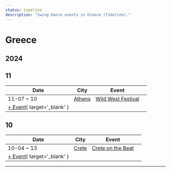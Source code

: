 ```yaml
---
status: timeline
description: "Swing Dance events in Greece (Timeline)."
---
```


# Greece

## 2024

## 11

| Date | City | Event | |
| --- | --- | --- | --- |
| 11-07 ~ 10 | [Athens](by_city.md#athens) | [Wild West Festival](wild-west-festival-2024.md) |  |
| [+ Event](https://github.com/swingdance/events/issues/new?assignees=&labels=add+event&projects=&template=02-add_entity.yml&title=%5B2024%2Fgr%5D%20%3CName%3E&region=gr&province=&city=&org_id=&date_starts=2024-11-&date_ends=2024-11-){ target='_blank' }

## 10

| Date | City | Event | |
| --- | --- | --- | --- |
| 10-04 ~ 13 | [Crete](by_city.md#crete) | [Crete on the Beat](crete-on-the-beat-2024.md) |  |
| [+ Event](https://github.com/swingdance/events/issues/new?assignees=&labels=add+event&projects=&template=02-add_entity.yml&title=%5B2024%2Fgr%5D%20%3CName%3E&region=gr&province=&city=&org_id=&date_starts=2024-10-&date_ends=2024-10-){ target='_blank' }

---

